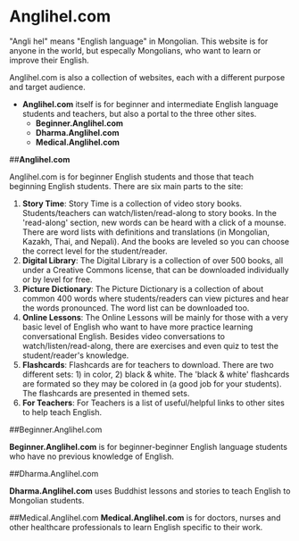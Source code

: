 # Anglihel.com
"Angli hel" means "English language" in Mongolian. This website is for anyone in the world, but especally Mongolians, who want to learn or improve their English.

Anglihel.com is also a collection of websites, each with a different purpose and target audience. 

* **Anglihel.com** itself is for beginner and intermediate English language students and teachers, but also a portal to the three other sites.
	* **Beginner.Anglihel.com**
	* **Dharma.Anglihel.com**
	* **Medical.Anglihel.com**

##**Anglihel.com**

Anglihel.com is for beginner English students and those that teach beginning English students. There are six main parts to the site:

1. **Story Time**: Story Time is a collection of video story books. Students/teachers can watch/listen/read-along to story books. In the 'read-along' section, new words can be heard with a click of a mounse. There are word lists with definitions and translations (in Mongolian, Kazakh, Thai, and Nepali). And the books are leveled so you can choose the correct level for the student/reader.
2. **Digital Library**: The Digital Library is a collection of over 500 books, all under a Creative Commons license, that can be downloaded individually or by level for free.
3. **Picture Dictionary**: The Picture Dictionary is a collection of about common 400 words where students/readers can view pictures and hear the words pronounced. The word list can be downloaded too.
4. **Online Lessons**: The Online Lessons will be mainly for those with a very basic level of English who want to have more practice learning conversational English. Besides video conversations to watch/listen/read-along, there are exercises and even quiz to test the student/reader's knowledge.
5. **Flashcards**: Flashcards are for teachers to download. There are two different sets: 1) in color, 2) black & white. The 'black & white' flashcards are formated so they may be colored in (a good job for your students). The flashcards are presented in themed sets.
6. **For Teachers**: For Teachers is a list of useful/helpful links to other sites to help teach English.

##Beginner.Anglihel.com

**Beginner.Anglihel.com** is for beginner-beginner English language students who have no previous knowledge of English.

##Dharma.Anglihel.com

**Dharma.Anglihel.com** uses Buddhist lessons and stories to teach English to Mongolian students.

##Medical.Anglihel.com
**Medical.Anglihel.com** is for doctors, nurses and other healthcare professionals to learn English specific to their work.
